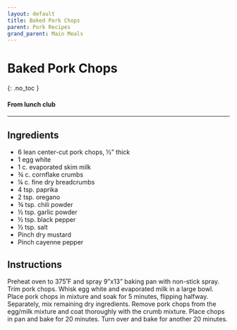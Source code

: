 ```yaml
---
layout: default
title: Baked Pork Chops
parent: Pork Recipes
grand_parent: Main Meals
---
```


# Baked Pork Chops
{: .no_toc }
#### From lunch club
---

## Ingredients
<ul>
	<li>6 lean center-cut pork chops, ½” thick</li>
	<li>1 egg white</li>
	<li>1 c. evaporated skim milk</li>
	<li>¾ c. cornflake crumbs</li>
	<li>¼ c. fine dry breadcrumbs</li>
	<li>4 tsp. paprika</li>
	<li>2 tsp. oregano</li>
	<li>¾ tsp. chili powder</li>
	<li>½ tsp. garlic powder</li>
	<li>½ tsp. black pepper</li>
	<li>½ tsp. salt</li>
	<li>Pinch dry mustard</li>
	<li>Pinch cayenne pepper</li>
</ul>

## Instructions
Preheat oven to 375˚F and spray 9”x13” baking pan with non-stick spray. Trim pork chops. Whisk egg white and evaporated milk in a large bowl. Place pork chops in mixture and soak for 5 minutes, flipping halfway. Separately, mix remaining dry ingredients. Remove pork chops from the egg/milk mixture and coat thoroughly with the crumb mixture. Place chops in pan and bake for 20 minutes. Turn over and bake for another 20 minutes.
